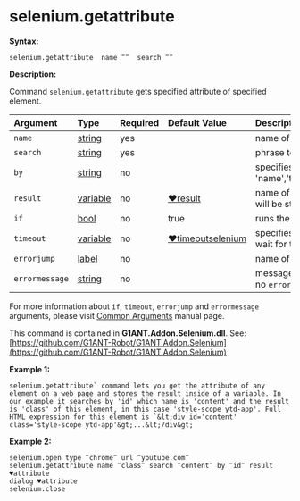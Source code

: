 # selenium.getattribute

**Syntax:**

```text
selenium.getattribute  name ‴‴  search ‴‴
```

**Description:**

Command `selenium.getattribute` gets specified attribute of specified element.

| Argument | Type | Required | Default Value | Description |
| :--- | :--- | :--- | :--- | :--- |
| `name` | [string](https://github.com/G1ANT-Robot/G1ANT.Manual/blob/master/G1ANT-Language/Structures/string.md) | yes |  | name of attribute to obtain value of |
| `search` | [string](https://github.com/G1ANT-Robot/G1ANT.Manual/blob/master/G1ANT-Language/Structures/string.md) | yes |  | phrase to find element by |
| `by` | [string](https://github.com/G1ANT-Robot/G1ANT.Manual/blob/master/G1ANT-Language/Structures/string.md) | no |  | specifies an element selector, accepts 'name','text','title','class','id','selector','query','jquery' |
| `result` | [variable](https://github.com/G1ANT-Robot/G1ANT.Manual/blob/master/G1ANT-Language/Special-Characters/variable.md) | no | [♥result](https://github.com/G1ANT-Robot/G1ANT.Manual/blob/master/G1ANT-Language/Common-Arguments.md) | name of variable where value of specified attribute will be stored |
| `if` | [bool](https://github.com/G1ANT-Robot/G1ANT.Manual/blob/master/G1ANT-Language/Structures/bool.md) | no | true | runs the command only if condition is true |
| `timeout` | [variable](https://github.com/G1ANT-Robot/G1ANT.Manual/blob/master/G1ANT-Language/Special-Characters/variable.md) | no | [♥timeoutselenium](https://github.com/G1ANT-Robot/G1ANT.Manual/blob/master/G1ANT-Language/Variables/Special-Variables.md) | specifies time in milliseconds for G1ANT.Robot to wait for the command to be executed |
| `errorjump` | [label](https://github.com/G1ANT-Robot/G1ANT.Manual/blob/master/G1ANT-Language/Structures/label.md) | no |  | name of the label to jump to if given `timeout` expires |
| `errormessage` | [string](https://github.com/G1ANT-Robot/G1ANT.Manual/blob/master/G1ANT-Language/Structures/string.md) | no |  | message that will be shown in case error occurs and no `errorjump` argument is specified |

For more information about `if`, `timeout`, `errorjump` and `errormessage` arguments, please visit [Common Arguments](https://github.com/G1ANT-Robot/G1ANT.Manual/blob/master/G1ANT-Language/Common-Arguments.md) manual page.

This command is contained in **G1ANT.Addon.Selenium.dll**. See: [https://github.com/G1ANT-Robot/G1ANT.Addon.Selenium](https://github.com/G1ANT-Robot/G1ANT.Addon.Selenium)

**Example 1:**

```text
selenium.getattribute` command lets you get the attribute of any element on a web page and stores the result inside of a variable. In our example it searches by 'id' which name is 'content' and the result is 'class' of this element, in this case 'style-scope ytd-app'. Full HTML expression for this element is `&lt;div id='content' class='style-scope ytd-app'&gt;...&lt;/div&gt;
```

**Example 2:**

```text
selenium.open type ‴chrome‴ url ‴youtube.com‴
selenium.getattribute name ‴class‴ search ‴content‴ by ‴id‴ result ♥attribute
dialog ♥attribute
selenium.close
```

